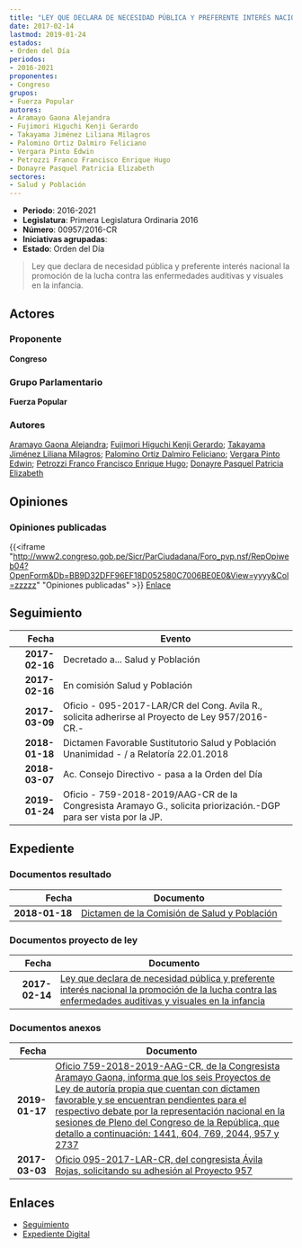 ```yaml
---
title: "LEY QUE DECLARA DE NECESIDAD PÚBLICA Y PREFERENTE INTERÉS NACIONAL LA PROMOCIÓN DE LA LUCHA CONTRA LAS ENFERMEDADES AUDITIVAS Y VISUALES EN LA INFANCIA"
date: 2017-02-14
lastmod: 2019-01-24
estados:
- Orden del Día
periodos:
- 2016-2021
proponentes:
- Congreso
grupos:
- Fuerza Popular
autores:
- Aramayo Gaona Alejandra
- Fujimori Higuchi Kenji Gerardo
- Takayama Jiménez Liliana Milagros
- Palomino Ortiz Dalmiro Feliciano
- Vergara Pinto Edwin
- Petrozzi Franco Francisco Enrique Hugo
- Donayre Pasquel Patricia Elizabeth
sectores:
- Salud y Población
---
```

- **Periodo**: 2016-2021
- **Legislatura**: Primera Legislatura Ordinaria 2016
- **Número**: 00957/2016-CR
- **Iniciativas agrupadas**: 
- **Estado**: Orden del Día

> Ley que declara de necesidad pública y preferente interés nacional la promoción de la lucha contra las enfermedades auditivas y visuales en la infancia.


## Actores

### Proponente

**Congreso**

### Grupo Parlamentario

**Fuerza Popular**

### Autores

[Aramayo Gaona Alejandra](mailto:mailto:maramayo@congreso.gob.pe); [Fujimori Higuchi Kenji Gerardo](mailto:mailto:kfujimorih@congreso.gob.pe); [Takayama Jiménez Liliana Milagros](mailto:mailto:ltakayama@congreso.gob.pe); [Palomino Ortiz Dalmiro Feliciano](mailto:mailto:dfpalomino@congreso.gob.pe); [Vergara Pinto Edwin](mailto:mailto:evergara@congreso.gob.pe); [Petrozzi Franco Francisco Enrique Hugo](mailto:mailto:fpetrozzi@congreso.gob.pe); [Donayre Pasquel Patricia Elizabeth](mailto:mailto:pdonayre@congreso.gob.pe)

## Opiniones

### Opiniones publicadas

{{<iframe "http://www2.congreso.gob.pe/Sicr/ParCiudadana/Foro_pvp.nsf/RepOpiweb04?OpenForm&Db=BB9D32DFF96EF18D052580C7006BE0E0&View=yyyy&Col=zzzzz" "Opiniones publicadas" >}}
[Enlace](http://www2.congreso.gob.pe/Sicr/ParCiudadana/Foro_pvp.nsf/RepOpiweb04?OpenForm&Db=BB9D32DFF96EF18D052580C7006BE0E0&View=yyyy&Col=zzzzz)


## Seguimiento

| Fecha | Evento |
|------:|--------|
| **2017-02-16** | Decretado a... Salud y Población |
| **2017-02-16** | En comisión Salud y Población |
| **2017-03-09** | Oficio - 095-2017-LAR/CR del Cong. Avila R., solicita adherirse al Proyecto de Ley 957/2016-CR.- |
| **2018-01-18** | Dictamen Favorable Sustitutorio Salud y Población Unanimidad - / a Relatoría 22.01.2018 |
| **2018-03-07** | Ac. Consejo Directivo - pasa a la Orden del Día |
| **2019-01-24** | Oficio - 759-2018-2019/AAG-CR de la Congresista Aramayo G., solicita priorización.-DGP para ser vista por la JP. |

## Expediente

### Documentos resultado

| Fecha | Documento |
|------:|-----------|
| **2018-01-18** | [Dictamen de la Comisión de Salud y Población](http://www.leyes.congreso.gob.pe/Documentos/2016_2021/Dictamenes/Proyectos_de_Ley/00957DC21MAY20180118.PDF) |

### Documentos proyecto de ley

| Fecha | Documento |
|------:|-----------|
| **2017-02-14** | [Ley que declara de necesidad pública y preferente interés nacional la promoción de la lucha contra las enfermedades auditivas y visuales en la infancia](http://www.leyes.congreso.gob.pe/Documentos/2016_2021/Proyectos_de_Ley_y_de_Resoluciones_Legislativas/PL0095520170214.pdf) |

### Documentos anexos

| Fecha | Documento |
|------:|-----------|
| **2019-01-17** | [Oficio 759-2018-2019-AAG-CR, de la Congresista Aramayo Gaona, informa que los seis Proyectos de Ley de autoría propia que cuentan con dictamen favorable y se encuentran pendientes para el respectivo debate por la representación nacional en la sesiones de Pleno del Congreso de la República, que detallo a continuación: 1441, 604, 769, 2044, 957 y 2737](http://www.leyes.congreso.gob.pe/Documentos/2016_2021/Oficios/Congresistas/OFICIO-759-2018-2019-AAG-CR.pdf) |
| **2017-03-03** | [Oficio 095-2017-LAR-CR, del congresista Ávila Rojas, solicitando su adhesión al Proyecto 957](http://www.leyes.congreso.gob.pe/Documentos/2016_2021/Adhesiones/Proyectos_de_Ley/OFICIO-095-2017-LAR-CR.pdf) |

## Enlaces

- [Seguimiento](http://www2.congreso.gob.pe/Sicr/TraDocEstProc/CLProLey2016.nsf/f7fff46988ca05b1052578e100829cc7/4f1e76978562c0b3052580c7006b4431?OpenDocument)
- [Expediente Digital](http://www2.congreso.gob.pe/Sicr/TraDocEstProc/CLProLey2016.nsf/f7fff46988ca05b1052578e100829cc7/4f1e76978562c0b3052580c7006b4431?OpenDocument&Click=05257FB7005EB655.eb71d0cf91d8294e05256cdf006b5706/$Body/0.1C6C)

